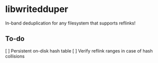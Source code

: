 # libwritedduper

In-band deduplication for any filesystem that supports reflinks!

## To-do

[ ] Persistent on-disk hash table
[ ] Verify reflink ranges in case of hash collisions
